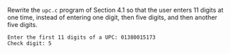 Rewrite the `upc.c` program of Section 4.1 so that the user enters 11 digits at one time,
instead of entering one digit, then five digits, and then another five digits.
```
Enter the first 11 digits of a UPC: 01380015173
Check digit: 5
```